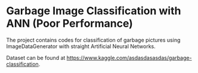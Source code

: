# Garbage Image Classification with ANN (Poor Performance)

The project contains codes for classification of garbage pictures using ImageDataGenerator with straight Artificial Neural Networks.

Dataset can be found at https://www.kaggle.com/asdasdasasdas/garbage-classification.
